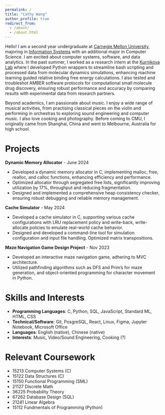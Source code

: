 ```yaml
---
permalink: /
title: "Cathy Wang"
author_profile: true
redirect_from: 
  - /about/
  - /about.html
---
```



Hello! I am a second year undergraduate at [Carnegie Mellon University](https://www.cmu.edu/), majoring in [Information Systems](https://www.cmu.edu/information-systems/what-is-information-systems-right-for-me.html) with an additional major in Computer Science. I am excited about computer systems, software, and data analytics. In the past summer, I worked as a research intern at the [Kurnikova Lab](https://www.cmu.edu/chemistry/people/faculty/kurnikova.html) where I developed Python wrappers to streamline bash scripting and processed data from molecular dynamics simulations, enhancing machine learning guided relative binding free energy calculations. I also tested and troubleshot AMBER software protocols for computational small molecule drug discovery, ensuring robust performance and accuracy by comparing results with experimental data from research partners. 

Beyond academics, I am passionate about music. I enjoy a wide range of musical activities, from practising classical pieces on the violin and performing in orchestras to exploring sound engineering and computer music. I also love cooking and photography. Before coming to CMU, I originally came from Shanghai, China and went to Melbourne, Australia for high school.

Projects
======
**Dynamic Memory Allocator** - June 2024
* Developed a dynamic memory allocator in C, implementing malloc, free, realloc, and calloc functions, enhancing efficiency and performance.
* Optimized allocator through segregated free lists, significantly improving utilization by 17%, throughput and reducing fragmentation.
* Designed and implemented a comprehensive heap consistency checker, ensuring robust debugging and reliable memory management.

**Cache Simulator** - May 2024
* Developed a cache simulator in C, supporting various cache configurations with LRU replacement policy and write-back, write-allocate policies to emulate real-world cache behavior.
* Designed and developed a command-line tool for simulation configuration and input file handling. Optimized matrix transpositions.

**Maze Navigation Game Design Project** - Nov 2023
* Developed an interactive maze navigation game, adhering to MVC architecture.
* Utilized pathfinding algorithms such as DFS and Prim’s for maze generation, and object-oriented programming for character movement in Python.


Skills and Interests
======
* **Programming Languages**: C, Python, SQL, JavaScript, Standard ML, HTML, CSS
* **Technical/Software**: Git, PosgreSQL, React, Linux, Figma, Jupyter Notebook, Microsoft Office
* **Languages**: English (native), Chinese (native)
* **Interests**: Music, Video/Sound Engineering, Cooking (?)

Relevant Coursework
======
  * 15213 Computer Systems (C)
  * 15122 Data Structures (C)
  * 15150 Functional Programming (SML)
  * 21127 Discrete Math
  * 36225 Probability Theory
  * 67262 Database Design (SQL)
  * 21241 Linear Algebra
  * 15112 Fundmentals of Programming (Python)

